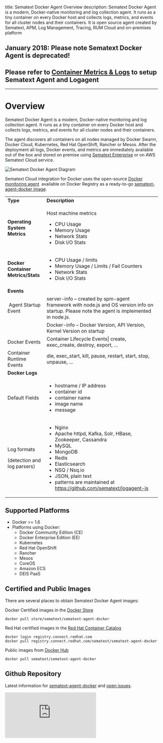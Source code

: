 title: Sematext Docker Agent Overview
description: Sematext Docker Agent is a modern, Docker-native monitoring and log collection agent. It runs as a tiny container on every Docker host and collects logs, metrics, and events for all cluster nodes and their containers. It is open source agent created by Sematext, APM, Log Management, Tracing, RUM Cloud and on-premises platform


## January 2018: Please note Sematext Docker Agent is deprecated! 
## Please refer to [Container Metrics & Logs](/containers/index.md) to setup Sematext Agent and Logagent

<hr>

# Overview

Sematext Docker Agent is a modern, Docker-native monitoring and log collection agent. It runs as a tiny container on every Docker host and collects logs, metrics, and events for all cluster nodes and their containers. 

The agent discovers all containers on all nodes managed by Docker Swarm, Docker Cloud, Kubernetes, Red Hat OpenShift, Rancher or Mesos. After the deployment all logs, Docker events, and metrics are immediately available out of the box and stored on premise using [Sematext Enterprise](../sematext-enterprise) or on AWS Sematext Cloud service.


![Sematext Docker Agent Diagram](https://sematext.com/wp-content/uploads/2016/07/docker-sda-diagram.png  "Sematext Docker Agent Diagram")

Sematext Cloud integration for Docker uses the open-source
 [Docker monitoring agent](https://github.com/sematext/sematext-agent-docker)  available on
Docker Registry as a ready-to-go [sematext-agent-docker image](https://hub.docker.com/r/sematext/sematext-agent-docker/).

<table class="mdl-data-table mdl-shadow--2dp" style="white-space: normal;">
<tbody>
<tr class="odd">
<td><strong>Type</strong></td>
<td><strong>Description</strong></td>
</tr>
<tr class="even">
<td><strong>Operating System Metrics</strong></td>
<td><p>Host machine metrics</p>
<ul>
<li>CPU Usage</li>
<li>Memory Usage</li>
<li>Network Stats</li>
<li>Disk I/O Stats</li>
</ul></td>
</tr>
<tr class="odd">
<td><strong>Docker Container Metrics/Stats</strong></td>
<td><ul>
<li>CPU Usage / limits</li>
<li>Memory Usage / Limits / Fail Counters</li>
<li>Network Stats</li>
<li>Disk I/O Stats</li>
</ul></td>
</tr>
<tr class="even">
<td><strong>Events</strong></td>
<td> </td>
</tr>
<tr class="odd">
<td> Agent Startup Event</td>
<td>server-info – created by spm-agent framework with node.js and OS version info on startup. Please note the agent is implemented in node.js.</td>
</tr>
<tr class="even">
<td> </td>
<td>Docker-info – Docker Version, API Version, Kernel Version on startup</td>
</tr>
<tr class="odd">
<td>Docker Events</td>
<td>Container Lifecycle Events| create, exec_create, destroy, export, ...</td>
</tr>
<tr class="even">
<td>Container Runtime Events</td>
<td>die, exec_start, kill, pause, restart, start, stop, unpause, ...</td>
</tr>
<tr class="odd">
<td><strong>Docker Logs</strong></td>
<td> </td>
</tr>
<tr class="even">
<td>Default Fields</td>
<td><ul>
<li>hostname / IP address</li>
<li>container id</li>
<li>container name</li>
<li>image name</li>
<li>message</li>
</ul></td>
</tr>
<tr class="odd">
<td><p>Log formats</p>
<p>(detection and log parsers)</p></td>
<td><ul>
<li>Nginx</li>
<li>Apache httpd, Kafka, Solr, HBase, Zookeeper, Cassandra</li>
<li>MySQL</li>
<li>MongoDB</li>
<li>Redis</li>
<li>Elasticsearch</li>
<li>NSQ / Nsq.io</li>
<li>JSON, plain text</li>
<li>patterns are maintained at <a href="https://github.com/sematext/logagent-js" class="uri" class="external-link">https://github.com/sematext/logagent-js</a></li>
</ul></td>
</tr>

</tbody>
</table>

## Supported Platforms

  - Docker \>= 1.6
  - Platforms using Docker:
      - Docker Community Edition (CE)
      - Docker Enterprise Edition (EE)
      - Kubernetes
      - Red Hat OpenShift
      - Rancher
      - Mesos
      - CoreOS
      - Amazon ECS
      - DEIS PaaS


## Certified and Public Images 

There are several places to obtain Sematext Docker Agent images: 

Docker Certified images in the [Docker Store](https://store.docker.com/images/sematext-agent-monitoring-and-logging) 

```
docker pull store/sematext/sematext-agent-docker
``` 

Red Hat certified images in the [Red Hat Container Catalog](https://access.redhat.com/containers/?tab=overview&platform=docker#/registry.connect.redhat.com/sematext/sematext-agent-docker)

```
docker login registry.connect.redhat.com
docker pull registry.connect.redhat.com/sematext/sematext-agent-docker
```

Public images from [Docker Hub](https://hub.docker.com/r/sematext/sematext-agent-docker/) 

```
docker pull sematext/sematext-agent-docker
```


## Github Repository

Latest information
for [sematext-agent-docker](https://github.com/sematext/sematext-agent-docker)
and [open issues](https://github.com/sematext/sematext-agent-docker/issues).

<div class="video_container">
  <iframe class="video" src="https://www.youtube.com/embed/cLKnn1Qbxlc" frameborder="0" allowfullscreen ></iframe>
</div>

